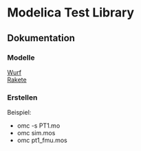 # Modelica Test Library
## Dokumentation
### Modelle
[Wurf](https://fhanisch.github.io/Doc/DevLib.html#DevLib.Wurf)  
[Rakete](https://fhanisch.github.io/Doc/DevLib.html#DevLib.Rakete)
### Erstellen
Beispiel:
- omc -s PT1.mo
- omc sim.mos
- omc pt1_fmu.mos
